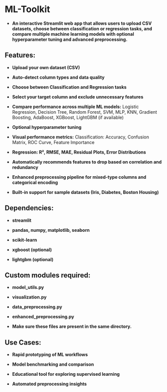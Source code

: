 # ML-Toolkit

- **An interactive Streamlit web app that allows users to upload CSV datasets, choose between classification or regression tasks, and compare multiple machine learning models with optional hyperparameter tuning and advanced preprocessing.**

## Features:
- **Upload your own dataset (CSV)**

- **Auto-detect column types and data quality**

- **Choose between Classification and Regression tasks**

- **Select your target column and exclude unnecessary features**

- **Compare performance across multiple ML models:** Logistic Regression, Decision Tree, Random Forest, SVM, MLP, KNN, Gradient Boosting, AdaBoost, XGBoost, LightGBM (if available)

- **Optional hyperparameter tuning**

- **Visual performance metrics:** Classification: Accuracy, Confusion Matrix, ROC Curve, Feature Importance

- **Regression: R², RMSE, MAE, Residual Plots, Error Distributions**

- **Automatically recommends features to drop based on correlation and redundancy**

- **Enhanced preprocessing pipeline for mixed-type columns and categorical encoding**

- **Built-in support for sample datasets (Iris, Diabetes, Boston Housing)**

 ## Dependencies:
 
- **streamlit**

- **pandas, numpy, matplotlib, seaborn**

- **scikit-learn**

- **xgboost (optional)**

- **lightgbm (optional)**

## Custom modules required:

- **model_utils.py**

- **visualization.py**

- **data_preprocessing.py**

- **enhanced_preprocessing.py**

- **Make sure these files are present in the same directory.**

## Use Cases:

- **Rapid prototyping of ML workflows**

- **Model benchmarking and comparison**

- **Educational tool for exploring supervised learning**

- **Automated preprocessing insights**
